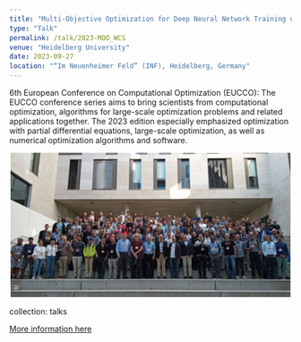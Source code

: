 ```yaml
---
title: "Multi-Objective Optimization for Deep Neural Network Training using Weighted Chebyshev Scalarization"
type: "Talk"
permalink: /talk/2023-MOO_WCS
venue: "Heidelberg University"
date: 2023-09-27
location: "“Im Neuenheimer Feld” (INF), Heidelberg, Germany"
---
```


6th European Conference on Computational Optimization (EUCCO): 
The EUCCO conference series aims to bring scientists from computational optimization, algorithms for large-scale optimization problems and related applications together. The 2023 edition especially emphasized optimization with partial differential equations, large-scale optimization, as well as numerical optimization algorithms and software. 

<p align="center">
  <img src="/images/EUCCO2023_group_photo.png" alt="QR code" width="500">
</p>

collection: talks

[More information here](https://scoop.iwr.uni-heidelberg.de/events/2023_eucco/)
